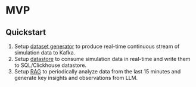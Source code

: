 # MVP

## Quickstart
1. Setup [dataset generator](dummy-generator/README.md) to produce real-time continuous stream of simulation data to Kafka.
2. Setup [datastore](datastore/README.md) to consume simulation data in real-time and write them to SQL/Clickhouse datastore.
3. Setup [RAG](rag/README.md) to periodically analyze data from the last 15 minutes and generate key insights and observations from LLM.